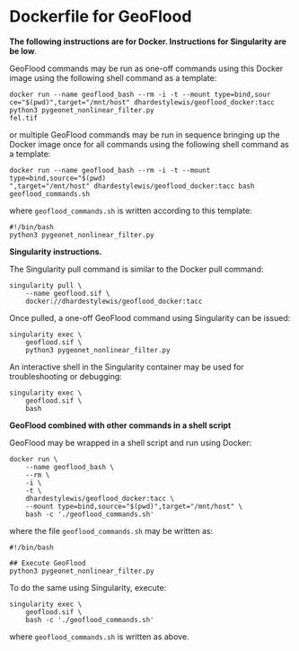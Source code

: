 # Dockerfile for GeoFlood



**The following instructions are for Docker. Instructions for Singularity are be
low**.

GeoFlood commands may be run as one-off commands using this Docker image using the
 following shell command as a template:

```
docker run --name geoflood_bash --rm -i -t --mount type=bind,sour
ce="$(pwd)",target="/mnt/host" dhardestylewis/geoflood_docker:tacc python3 pygeonet_nonlinear_filter.py
fel.tif
```

or multiple GeoFlood commands may be run in sequence bringing up the Docker image 
once for all commands using the following shell command as a template:

```
docker run --name geoflood_bash --rm -i -t --mount type=bind,source="$(pwd)
",target="/mnt/host" dhardestylewis/geoflood_docker:tacc bash geoflood_commands.sh
```

where `geoflood_commands.sh` is written according to this template:

```
#!/bin/bash
python3 pygeonet_nonlinear_filter.py
```


**Singularity instructions.**

The Singularity pull command is similar to the Docker pull command:

```
singularity pull \
    --name geoflood.sif \
    docker://dhardestylewis/geoflood_docker:tacc
```

Once pulled, a one-off GeoFlood command using Singularity can be issued:

```
singularity exec \
    geoflood.sif \
    python3 pygeonet_nonlinear_filter.py
```

An interactive shell in the Singularity container may be used for troubleshooting or debugging:

```
singularity exec \
    geoflood.sif \
    bash
```


**GeoFlood combined with other commands in a shell script**

GeoFlood may be wrapped in a shell script and run using Docker:

```
docker run \
    --name geoflood_bash \
    --rm \
    -i \
    -t \
    dhardestylewis/geoflood_docker:tacc \
    --mount type=bind,source="$(pwd)",target="/mnt/host" \
    bash -c './geoflood_commands.sh'
```

where the file `geoflood_commands.sh` may be written as:

```
#!/bin/bash

## Execute GeoFlood
python3 pygeonet_nonlinear_filter.py
```

To do the same using Singularity, execute:

```
singularity exec \
    geoflood.sif \
    bash -c './geoflood_commands.sh'
```    

where `geoflood_commands.sh` is written as above.



